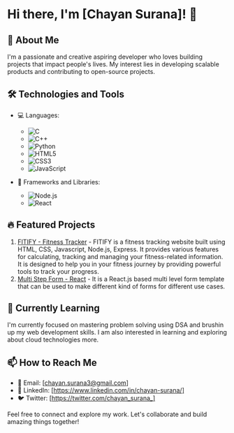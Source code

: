 # Hi there, I'm [Chayan Surana]! 👋

## 🚀 About Me
I'm a passionate and creative aspiring developer who loves building projects that impact people's lives. My interest lies in developing scalable products and contributing to open-source projects.

## 🛠️ Technologies and Tools
- 💻 Languages:
    - ![C](https://img.shields.io/badge/-C-A8B9CC?style=for-the-badge&logo=c&logoColor=white)
    - ![C++](https://img.shields.io/badge/-C++-00599C?style=flat-square&logo=c%2B%2B&logoColor=white)
    - ![Python](https://img.shields.io/badge/-Python-3776AB?style=flat-square&logo=python&logoColor=white)
    - ![HTML5](https://img.shields.io/badge/-HTML5-E34F26?style=flat-square&logo=html5&logoColor=white)
    - ![CSS3](https://img.shields.io/badge/-CSS3-1572B6?style=flat-square&logo=css3&logoColor=white)
    - ![JavaScript](https://img.shields.io/badge/-JavaScript-F7DF1E?style=flat-square&logo=javascript&logoColor=black)

- 🧰 Frameworks and Libraries:
    - ![Node.js](https://img.shields.io/badge/-Node.js-339933?style=flat-square&logo=node.js&logoColor=white)
    - ![React](https://img.shields.io/badge/-React-61DAFB?style=flat-square&logo=react&logoColor=black)

## 🔥 Featured Projects
1. [FITIFY - Fitness Tracker](https://github.com/chayansurana3/FITIFY-Fitness-Tracker) - FITIFY is a fitness tracking website built using HTML, CSS, Javascript, Node.js, Express. It provides various features for calculating, tracking and managing your fitness-related information. It is designed to help you in your fitness journey by providing powerful tools to track your progress.
2. [Multi Step Form - React](https://github.com/chayansurana3/P10-Multi-Step-Form) - It is a React.js based multi level form template that can be used to make different kind of forms for different use cases.

## 🌱 Currently Learning
I'm currently focused on mastering problem solving using DSA and brushin up my web development skills. I am also interested in learning and exploring about cloud technologies more.

## 📫 How to Reach Me
- 📧 Email: [chayan.surana3@gmail.com]
- 💼 LinkedIn: [https://www.linkedin.com/in/chayan-surana/]
- 🐦 Twitter: [https://twitter.com/chayan_surana_]

Feel free to connect and explore my work. Let's collaborate and build amazing things together!
